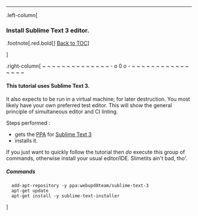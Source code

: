 ---
.left-column[
  ### Install Sublime Text 3 editor. 
.footnote[.red.bold[] [Back to TOC](./)] 
<!-- H -->]
.right-column[
~ ~ ~ ~ ~ ~ ~ ~ ~ ~ ~ ~ ~ ~ - o 0 o - ~ ~ ~ ~ ~ ~ ~ ~ ~ ~ ~ ~ ~ ~ ~ ~

#### This tutorial uses Sublime Text 3.

It also expects to be run in a virtual machine; for later destruction.  You most likely have your own preferred test editor.  This will show the general principle of simultaneous editor and CI linting.
 
Steps performed :
 - gets the [PPA](https://en.wikipedia.org/wiki/Personal_Package_Archive) for [Sublime Text 3](http://www.sublimetext.com/3)
 - installs it. 
 
If you just want to quickly follow the tutorial then *do* execute this group of commands, otherwise install your usual editor/IDE.  Slimetits ain't bad, tho'.
##### Commands
```terminal
  add-apt-repository -y ppa:webupd8team/sublime-text-3
  apt-get update
  apt-get install -y sublime-text-installer
```

<!-- B -->]
